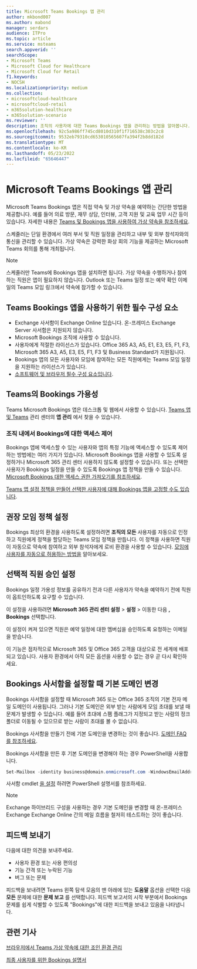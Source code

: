 ```yaml
---
title: Microsoft Teams Bookings 앱 관리
author: mkbond007
ms.author: mabond
manager: serdars
audience: ITPro
ms.topic: article
ms.service: msteams
search.appverid: ''
searchScope:
- Microsoft Teams
- Microsoft Cloud for Healthcare
- Microsoft Cloud for Retail
f1.keywords:
- NOCSH
ms.localizationpriority: medium
ms.collection:
- microsoftcloud-healthcare
- microsoftcloud-retail
- m365solution-healthcare
- m365solution-scenario
ms.reviewer: ''
description: 조직의 사용자에 대한 Teams Bookings 앱을 관리하는 방법을 알아봅니다.
ms.openlocfilehash: 92c5a986ff745cd8010d310f1f716538c303c2c8
ms.sourcegitcommit: 9532eb79310cd653010565607fa394f2b8dd182d
ms.translationtype: MT
ms.contentlocale: ko-KR
ms.lasthandoff: 05/23/2022
ms.locfileid: "65646447"
---
```

# <a name="manage-the-bookings-app-in-microsoft-teams"></a>Microsoft Teams Bookings 앱 관리

Microsoft Teams Bookings 앱은 직접 약속 및 가상 약속을 예약하는 간단한 방법을 제공합니다. 예를 들어 의료 방문, 재무 상담, 인터뷰, 고객 지원 및 교육 업무 시간 등이 있습니다. 자세한 내용은 [Teams 및 Bookings 앱을 사용하여 가상 약속을 참조하세요](expand-teams-across-your-org/bookings-virtual-visits.md).

스케줄러는 단일 환경에서 여러 부서 및 직원 일정을 관리하고 내부 및 외부 참석자와의 통신을 관리할 수 있습니다. 가상 약속은 강력한 화상 회의 기능을 제공하는 Microsoft Teams 회의를 통해 개최됩니다.

> [!NOTE]
> 스케줄러만 Teams에 Bookings 앱을 설치하면 됩니다. 가상 약속을 수행하거나 참여하는 직원은 앱이 필요하지 않습니다. Outlook 또는 Teams 일정 또는 예약 확인 이메일의 Teams 모임 링크에서 약속에 참가할 수 있습니다.

## <a name="prerequisites-to-use-the-bookings-app-in-teams"></a>Teams Bookings 앱을 사용하기 위한 필수 구성 요소

* Exchange 사서함이 Exchange Online 있습니다. 온-프레미스 Exchange Server 사서함은 지원되지 않습니다.
* Microsoft Bookings 조직에 사용할 수 있습니다.
* 사용자에게 적절한 라이선스가 있습니다. Office 365 A3, A5, E1, E3, E5, F1, F3, Microsoft 365 A3, A5, E3, E5, F1, F3 및 Business Standard가 지원됩니다.
* Bookings 앱의 모든 사용자와 모임에 참여하는 모든 직원에게는 Teams 모임 일정을 지원하는 라이선스가 있습니다.
* [소프트웨어 및 브라우저 필수 구성 요소입니다](hardware-requirements-for-the-teams-app.md).

## <a name="availability-of-bookings-in-teams"></a>Teams의 Bookings 가용성

Teams Microsoft Bookings 앱은 데스크톱 및 웹에서 사용할 수 있습니다. [Teams 앱 및 Teams](https://teams.microsoft.com/l/app/4c4ec2e8-4a2c-4bce-8d8f-00fc664a4e5b?source=store-copy-link) 관리 센터의 **앱 관리** 에서 찾을 수 있습니다.

### <a name="control-access-to-bookings-within-your-organization"></a>조직 내에서 Bookings에 대한 액세스 제어

Bookings 앱에 액세스할 수 있는 사용자와 앱의 특정 기능에 액세스할 수 있도록 제어하는 방법에는 여러 가지가 있습니다. Microsoft Bookings 앱을 사용할 수 있도록 설정하거나 Microsoft 365 관리 센터 사용하지 않도록 설정할 수 있습니다. 또는 선택한 사용자가 Bookings 일정을 만들 수 있도록 Bookings 앱 정책을 만들 수 있습니다. [Microsoft Bookings 대한 액세스 권한 가져오기를 참조하세요](/microsoft-365/bookings/get-access).

[Teams 앱 설정 정책을 만들어 선택한 사용자에 대해 Bookings 앱을 고정할 수도 있습니다](teams-app-setup-policies.md).

## <a name="recommended-meeting-policy-settings"></a>권장 모임 정책 설정

Bookings 최상의 환경을 사용하도록 설정하려면 **조직의 모든** 사용자를 자동으로 인정하고 직원에게 정책을 할당하는 Teams 모임 정책을 만듭니다. 이 정책을 사용하면 직원이 자동으로 약속에 참여하고 외부 참석자에게 로비 환경을 사용할 수 있습니다. [모임에 사용자를 자동으로 허용하는 방법을](meeting-policies-participants-and-guests.md#automatically-admit-people) 알아보세요.

## <a name="optional-staff-approvals-setting"></a>선택적 직원 승인 설정

Bookings 일정 가용성 정보를 공유하기 전과 다른 사용자가 약속을 예약하기 전에 직원이 옵트인하도록 요구할 수 있습니다.

이 설정을 사용하려면 **Microsoft 365 관리 센터 설정** \> **설정** \> 이동한 다음 **, Bookings** 선택합니다.

이 설정이 켜져 있으면 직원은 예약 일정에 대한 멤버십을 승인하도록 요청하는 이메일을 받습니다.  

이 기능은 점차적으로 Microsoft 365 및 Office 365 고객을 대상으로 전 세계에 배포되고 있습니다. 사용자 환경에서 아직 모든 옵션을 사용할 수 없는 경우 곧 다시 확인하세요.

## <a name="changing-your-default-domain-when-setting-up-bookings-mailbox"></a>Bookings 사서함을 설정할 때 기본 도메인 변경

Bookings 사서함을 설정할 때 Microsoft 365 또는 Office 365 조직의 기본 전자 메일 도메인이 사용됩니다. 그러나 기본 도메인은 외부 받는 사람에게 모임 초대를 보낼 때 문제가 발생할 수 있습니다. 예를 들어 초대에 스팸 플래그가 지정되고 받는 사람의 정크 폴더로 이동될 수 있으므로 받는 사람이 초대를 볼 수 없습니다.

Bookings 사서함을 만들기 전에 기본 도메인을 변경하는 것이 좋습니다. [도메인 FAQ를 참조하세요](/microsoft-365/admin/setup/domains-faq#how-do-i-set-or-change-the-default-domain-in-office-365).

Bookings 사서함을 만든 후 기본 도메인을 변경해야 하는 경우 PowerShell을 사용합니다.

```PowerShell
Set-Mailbox -identity business@domain.onmicrosoft.com -WindowsEmailAddress business@domain.com -EmailAddresses business@domain.com
```

사서함 cmdlet [을 설정](/powershell/module/exchange/mailboxes/set-mailbox) 하려면 PowerShell 설명서를 참조하세요.

> [!NOTE]
> Exchange 하이브리드 구성을 사용하는 경우 기본 도메인을 변경할 때 온-프레미스 Exchange Exchange Online 간의 메일 흐름을 철저히 테스트하는 것이 좋습니다.

## <a name="send-feedback"></a>피드백 보내기

다음에 대한 의견을 보내주세요.

* 사용자 환경 또는 사용 편의성
* 기능 간격 또는 누락된 기능
* 버그 또는 문제
  
피드백을 보내려면 Teams 왼쪽 탐색 모음의 맨 아래에 있는 **도움말** 옵션을 선택한 다음 **모든** 문제에 대한 **문제 보고** 를 선택합니다. 피드백 보고서의 시작 부분에서 Bookings 문제를 쉽게 식별할 수 있도록 "Bookings"에 대한 피드백을 보내고 있음을 나타냅니다.

## <a name="related-articles"></a>관련 기사

[브라우저에서 Teams 가상 약속에 대한 조인 환경 관리](expand-teams-across-your-org/browser-join.md)


  [최종 사용자를 위한 Bookings 설명서](https://support.office.com/article/apps-and-services-cc1fba57-9900-4634-8306-2360a40c665b?ui=en-US&rs=en-US&ad=US#PickTab=Bookings)
